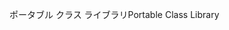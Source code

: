 <span data-ttu-id="5cd35-101">ポータブル クラス ライブラリ</span><span class="sxs-lookup"><span data-stu-id="5cd35-101">Portable Class Library</span></span>